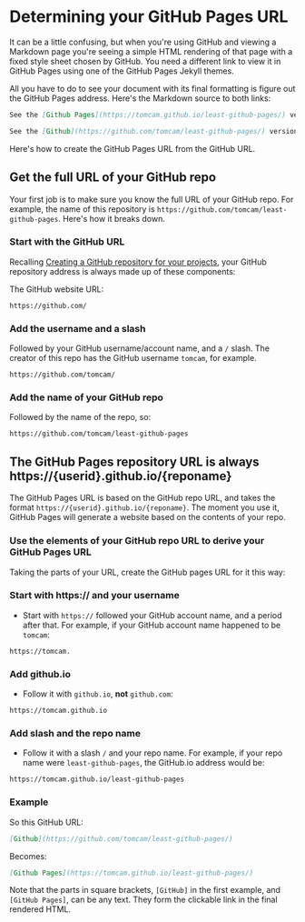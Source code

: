 # Determining your GitHub Pages URL

It can be a little confusing, but when you're using GitHub and viewing a Markdown page you're seeing a simple
HTML rendering of that page with a fixed style sheet chosen by GitHub.  You need a different link
to view it in GitHub Pages using one of the GitHub Pages Jekyll themes.

All you have to do to see your document with its final formatting is figure out the GitHub Pages address. 
Here's the Markdown source to both links:

```markdown
See the [Github Pages](https://tomcam.github.io/least-github-pages/) version of this document
```

```markdown
See the [Github](https://github.com/tomcam/least-github-pages/) version of this document
```

Here's how to create the GitHub Pages URL from the GitHub URL.

## Get the full URL of your GitHub repo

Your first job is to make sure you know the full URL of your GitHub repo. 
For example, the name of this repository is `https://github.com/tomcam/least-github-pages`. Here's how it breaks down.

### Start with the GitHub URL

Recalling [Creating a GitHub repository for your projects](creating-github-repository.md#repo-url), your GitHub repository address is
always made up of these components:

The GitHub website URL:

```
https://github.com/
```

### Add the username and a slash

Followed by your GitHub username/account name, and a `/` slash. The creator of this repo has the GitHub username `tomcam`, for example.

```
https://github.com/tomcam/
```

### Add the name of your GitHub repo


Followed by the name of the repo, so:

```
https://github.com/tomcam/least-github-pages
```

## The GitHub Pages repository URL is always https://{userid}.github.io/{reponame}

The GitHub Pages URL is based on the GitHub repo URL, and takes the format `https://{userid}.github.io/{reponame}`.
The moment you use it, GitHub Pages will generate a website based on the contents of your repo.


### Use the elements of your GitHub repo URL to derive your GitHub Pages URL

Taking the parts of your URL, create the GitHub pages URL for it this way:

### Start with https:// and your username

* Start with `https://` followed your GitHub account name, and a period after that. For example, if your GitHub account name
happened to be `tomcam`:

```
https://tomcam.
```
### Add github.io

* Follow it with `github.io`, **not** `github.com`:

```
https://tomcam.github.io
```

### Add slash and the repo name

* Follow it with a slash `/` and your repo name. For example, if your repo name were `least-github-pages`, the GitHub.io address would be:

```
https://tomcam.github.io/least-github-pages
```

### Example

So this GitHub URL:
```markdown
[Github](https://github.com/tomcam/least-github-pages/)
```

Becomes:
```markdown
[Github Pages](https://tomcam.github.io/least-github-pages/)
```

Note that the parts in square brackets, `[GitHub]` in the first example, and `[GitHub Pages]`, can be any text. They
form the clickable link in the final rendered HTML.



